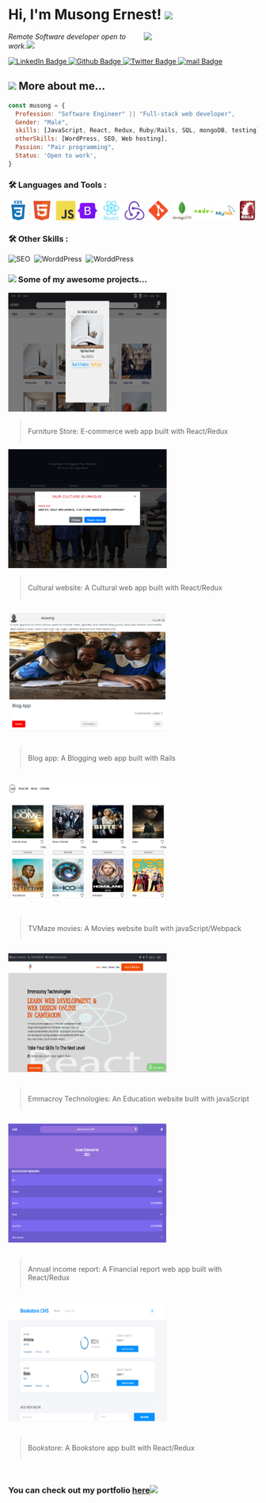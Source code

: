 
  <h1> Hi, I'm Musong Ernest! <img src="https://media.giphy.com/media/26Fxy3Iz1ari8oytO/giphy.gif" width="70"></h1>
<img align='right' src="https://media4.giphy.com/media/XtydbjSSwkC7K2zBTH/giphy.gif?cid=ecf05e47liokhuzd5sj41qgwwldid6hw3pcam6imsc2d4aar&rid=giphy.gif&ct=g" width="230">
<p><em>Remote Software developer open to work.</em><img src="https://media.giphy.com/media/XGma2iRIHTKkwqRkFl/giphy.gif" width="50"></p>
<div id="badges"align="left">
<a href="https://www.linkedin.com/in/musongernestakeh/">
<img src="https://img.shields.io/badge/LinkedIn-blue?style=for-the-badge&logo=linkedin&logoColor=white" alt="LinkedIn Badge"/>
</a>
<a href="https://github.com/ernestmusong">
<img src="https://img.shields.io/badge/github-black?style=for-the-badge&logo=github&logoColor=white" alt="Github Badge"/>
</a>
<a href="https://twitter.com/MusongAkeh">
<img src="https://img.shields.io/badge/Twitter-blue?style=for-the-badge&logo=twitter&logoColor=white" alt="Twitter Badge"/>
</a>
  <a href="mailto:ernestakeh@gmail.com">
<img src="https://img.shields.io/badge/email-red?style=for-the-badge&logo=email&logoColor=white" alt="mail Badge"/>
</a>
</div>
</h1>
              
 

## <img src="https://media.giphy.com/media/kbVuid1Ak3uEHJUMVO/giphy.gif" width="50"> More about me...  

```javascript
const musong = {
  Profession: "Software Engineer" || "Full-stack web developer",
  Gender: "Male",
  skills: [JavaScript, React, Redux, Ruby/Rails, SQL, mongoDB, testing],
  otherSkills: [WordPress, SEO, Web hosting],
  Passion: "Pair programming",
  Status: 'Open to work', 
}
```

### :hammer_and_wrench: Languages and Tools :
<div>
<img src="https://github.com/devicons/devicon/blob/master/icons/css3/css3-plain-wordmark.svg" title="CSS3" alt="CSS" width="40" height="40"/>&nbsp;
<img src="https://github.com/devicons/devicon/blob/master/icons/html5/html5-original.svg" title="HTML5" alt="HTML5" width="40" height="40"/>&nbsp;
<img src="https://github.com/devicons/devicon/blob/master/icons/javascript/javascript-original.svg" title="JavaScript" alt="JavaScript" width="40"/>
<img src="https://github.com/devicons/devicon/blob/master/icons/bootstrap/bootstrap-original.svg" title="Bootstrap" alt="Bootstrap" width="40"/>&nbsp;
<img src="https://github.com/devicons/devicon/blob/master/icons/react/react-original-wordmark.svg" title="React" alt="React" width="40" height="40"/>&nbsp;
<img src="https://github.com/devicons/devicon/blob/master/icons/redux/redux-original.svg" title="Redux" alt="Redux " width="40" height="40"/>&nbsp;
<img src="https://github.com/devicons/devicon/blob/master/icons/git/git-original.svg" title="Git" **alt="Git" width="40" height="40"/>&nbsp;
<img src="https://github.com/devicons/devicon/blob/master/icons/mongodb/mongodb-original-wordmark.svg" title="mongoDB" **alt="mongoDB" width="40" height="40"/>
<img src="https://github.com/devicons/devicon/blob/master/icons/nodejs/nodejs-plain-wordmark.svg" title="NodeJs" **alt="NodeJS" width="40" height="40"/>
<img src="https://github.com/devicons/devicon/blob/master/icons/mysql/mysql-original-wordmark.svg" title="MYSQL" **alt="MYSQL" width="40" height="40"/>
 <img src="https://github.com/devicons/devicon/blob/master/icons/rails/rails-original-wordmark.svg" title="Rails" **alt="Rails" width="40" height="40"/>
</div>


### :hammer_and_wrench: Other Skills :
<div>
  <img src="https://cdn-icons-png.flaticon.com/512/2977/2977823.png" alt="SEO" width="40" height="40"/>&nbsp;
  <img src="https://img.icons8.com/color/256/wordpress.png" alt="WorddPress" width="40" height="40"/>&nbsp;
  <img src="https://tse2.mm.bing.net/th?id=OIP.OPb7zs9rFTqEqwIyKP1nBQHaHa&pid=Api&P=0" alt="WorddPress" width="40" height="40"/>&nbsp;
</div>


### <img src="https://media4.giphy.com/media/l0K4kWJir91VEoa1W/giphy.gif?cid=ecf05e47liokhuzd5sj41qgwwldid6hw3pcam6imsc2d4aar&rid=giphy.gif&ct=g" width="50"> Some of my awesome projects... 

 <div style='display:flex; flex-wrap:wrap;'>
  <a href='https://musong-furniture-store.netlify.app/' ><img src = './images/furniture-store.png' style="width:20rem; height: 15rem;" alt='Ecommerce image' target="_blank"></a>

  > Furniture Store: E-commerce web app built with React/Redux

 <div style='display:flex; flex-wrap:wrap;'>
  <a href='https://becuda.netlify.app/#/' ><img src = './images/becuda.png' style="width:20rem; height: 15rem;" alt='cultural image' target="_blank"></a>

  > Cultural website: A Cultural web app built with React/Redux 

  <a href='https://musong-blog-app.onrender.com/' ><img src = './images/blog.PNG' style="width:20rem;height: 15rem;" alt='Blog app' target="_blank"></a>

  > Blog app: A Blogging web app built with Rails

  <a href='https://musong-tv-shows.netlify.app/' ><img src = './images/tvmaze.png' style="width:20rem;height: 15rem;" alt='card' target="_blank"></a>

  > TVMaze movies: A Movies website built with javaScript/Webpack

  <a href='https://emmacroy.netlify.app/' ><img src = './images/emmacroy-tech.PNG' style="width:20rem;height: 15rem;" alt='Education website' target="_blank"></a>

  > Emmacroy Technologies: An Education website built with javaScript

  <a href='https://musong-annual-report.netlify.app/' ><img src = './images/income-statement.png' style="width:20rem;height: 15rem;" alt='card' target="_blank"></a>

  > Annual income report: A Financial report web app built with React/Redux

  <a href='https://musong-bookstore.netlify.app/'><img src = './images/bookstore.png' style="width:20rem;height: 15rem;" alt='bookstore' target="_blank"></a>

  > Bookstore: A Bookstore app built with React/Redux
 </div>
 

### <p>You can check out my portfolio <a href="https://ernestmusong.github.io/Portfolio/">here</a><img src="https://media.giphy.com/media/cKPse5DZaptID3YAMK/giphy.gif" width="60"></p>
